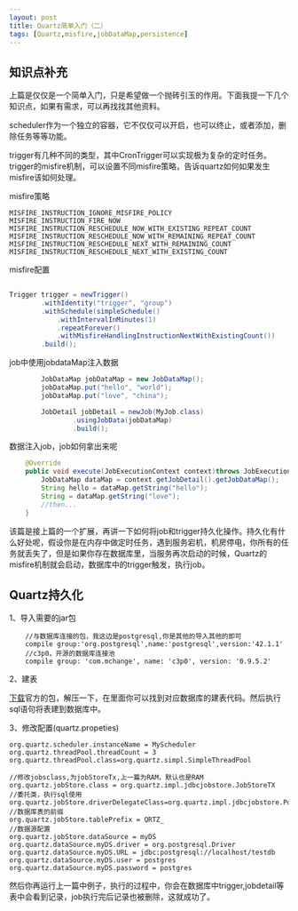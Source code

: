 ```yaml
---
layout: post
title: Quartz简单入门（二）
tags: [Quartz,misfire,jobDataMap,persistence]
---
```


## 知识点补充

上篇是仅仅是一个简单入门，只是希望做一个抛砖引玉的作用。下面我提一下几个知识点，如果有需求，可以再找找其他资料。

scheduler作为一个独立的容器，它不仅仅可以开启，也可以终止，或者添加，删除任务等等功能。

trigger有几种不同的类型，其中CronTrigger可以实现极为复杂的定时任务。trigger的misfire机制，可以设置不同misfire策略，告诉quartz如何如果发生misfire该如何处理。

misfire策略

```
MISFIRE_INSTRUCTION_IGNORE_MISFIRE_POLICY
MISFIRE_INSTRUCTION_FIRE_NOW
MISFIRE_INSTRUCTION_RESCHEDULE_NOW_WITH_EXISTING_REPEAT_COUNT
MISFIRE_INSTRUCTION_RESCHEDULE_NOW_WITH_REMAINING_REPEAT_COUNT
MISFIRE_INSTRUCTION_RESCHEDULE_NEXT_WITH_REMAINING_COUNT
MISFIRE_INSTRUCTION_RESCHEDULE_NEXT_WITH_EXISTING_COUNT
```

misfire配置

```java
 
Trigger trigger = newTrigger()
        .withIdentity("trigger", "group")
        .withSchedule(simpleSchedule()
            .withIntervalInMinutes(1)
            .repeatForever()
            .withMisfireHandlingInstructionNextWithExistingCount())
        .build();
```



job中使用jobdataMap注入数据

```java
        JobDataMap jobDataMap = new JobDataMap();
        jobDataMap.put("hello", "world");
        jobDataMap.put("love", "china");

        JobDetail jobDetail = newJob(MyJob.class)
                .usingJobData(jobDataMap)
                .build();
```

数据注入job，job如何拿出来呢

```java
    @Override
    public void execute(JobExecutionContext context)throws JobExecutionException {
        JobDataMap dataMap = context.getJobDetail().getJobDataMap();
        String hello = dataMap.getString("hello");
        String = dataMap.getString("love");
        //then...
    }
```



该篇是接上篇的一个扩展，再讲一下如何将job和trigger持久化操作。持久化有什么好处呢，假设你是在内存中做定时任务，遇到服务宕机，机房停电，你所有的任务就丢失了，但是如果你存在数据库里，当服务再次启动的时候，Quartz的misfire机制就会启动，数据库中的trigger触发，执行job。

## Quartz持久化

1、导入需要的jar包

```
    //与数据库连接的包，我这边是postgresql,你是其他的导入其他的即可
    compile group:'org.postgresql',name:'postgresql',version:'42.1.1'
    //c3p0，开源的数据库连接池
    compile group: 'com.mchange', name: 'c3p0', version: '0.9.5.2'
```

2、建表

[下载](http://www.quartz-scheduler.org/downloads/)官方的包，解压一下，在里面你可以找到对应数据库的建表代码。然后执行sql语句将表建到数据库中。

3、修改配置(quartz.propeties)

```
org.quartz.scheduler.instanceName = MyScheduler
org.quartz.threadPool.threadCount = 3
org.quartz.threadPool.class=org.quartz.simpl.SimpleThreadPool

//修改jobsclass,为jobStoreTx,上一篇为RAM，默认也是RAM
org.quartz.jobStore.class = org.quartz.impl.jdbcjobstore.JobStoreTX
//委托类，执行sql使用
org.quartz.jobStore.driverDelegateClass=org.quartz.impl.jdbcjobstore.PostgreSQLDelegate
//数据库表的前缀
org.quartz.jobStore.tablePrefix = QRTZ_
//数据源配置
org.quartz.jobStore.dataSource = myDS
org.quartz.dataSource.myDS.driver = org.postgresql.Driver
org.quartz.dataSource.myDS.URL = jdbc:postgresql://localhost/testdb
org.quartz.dataSource.myDS.user = postgres
org.quartz.dataSource.myDS.password = postgres
```

然后你再运行上一篇中例子，执行的过程中，你会在数据库中trigger,jobdetail等表中会看到记录，job执行完后记录也被删除，这就成功了。